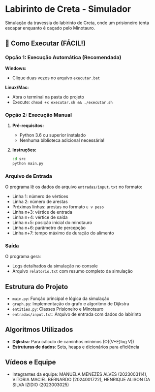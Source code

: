 # Labirinto de Creta - Simulador

Simulação da travessia do labirinto de Creta, onde um prisioneiro tenta escapar enquanto é caçado pelo Minotauro.

## 🚀 Como Executar (FÁCIL!)

### Opção 1: Execução Automática (Recomendada)
**Windows:**
- Clique duas vezes no arquivo `executar.bat`

**Linux/Mac:**
- Abra o terminal na pasta do projeto
- Execute: `chmod +x executar.sh && ./executar.sh`

### Opção 2: Execução Manual
1. **Pré-requisitos:**
   - Python 3.6 ou superior instalado
   - Nenhuma biblioteca adicional necessária!

2. **Instruções:**
   ```bash
   cd src
   python main.py
   ```

### Arquivo de Entrada
O programa lê os dados do arquivo `entradas/input.txt` no formato:
- Linha 1: número de vértices
- Linha 2: número de arestas  
- Próximas linhas: arestas no formato `u v peso`
- Linha n+3: vértice de entrada
- Linha n+4: vértice de saída
- Linha n+5: posição inicial do minotauro
- Linha n+6: parâmetro de percepção
- Linha n+7: tempo máximo de duração do alimento

### Saída
O programa gera:
- Logs detalhados da simulação no console
- Arquivo `relatorio.txt` com resumo completo da simulação

## Estrutura do Projeto
- `main.py`: Função principal e lógica da simulação
- `graph.py`: Implementação do grafo e algoritmo de Dijkstra
- `entities.py`: Classes Prisioneiro e Minotauro
- `entradas/input.txt`: Arquivo de entrada com dados do labirinto

## Algoritmos Utilizados
- **Dijkstra**: Para cálculo de caminhos mínimos (O((V+E)log V))
- **Estruturas de dados**: Sets, heaps e dicionários para eficiência
## Vídeos e Equipe

- Integrantes da equipe: MANUELA MENEZES ALVES (2023003114), VITORIA MACIEL BERNARDO (2024001722), HENRIQUE ALISON DA SILVA IZIDIO (2023003025)
